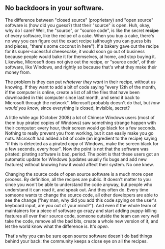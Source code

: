 

<div id="corps">

<h2>No backdoors in your software.</h2>

The difference between "closed source" (proprietary) and "open 
source" software is (how did you guess?) that their "source" is open. 
Huh, okay, why do I care? Well, the "source", or "source code", is like 
the secret <b>recipe</b> of every software, like the recipe of a cake. 
When you buy a cake, there's no way you can figure out the exact recipe 
(although you can guess bits and pieces, "there's some coconut in 
here"). If a bakery gave out the recipe for its super-sucessful 
cheesecake, it would soon go out of business because people would bake 
it for themselves, at home, and stop buying it. Likewise, Microsoft does 
not give out the recipe, or "source code", of their software, like 
Windows, and rightly so because that's what they make their money 
from.

The problem is they can put <i>whatever they want</i> in their 
recipe, without us knowing. If they want to add a bit of code saying 
"every 12th of the month, if the computer is online, create a list of 
all the files that have been downloaded in this computer since last 
month, and send it back to Microsoft through the network". Microsoft 
probably doesn't do that, but <i>how would you know</i>, since 
everything is closed, invisible, secret?

A little while ago (October 2008) a lot of Chinese Windows users 
(most of them buy pirated copies of Windows) saw something strange 
happen with their computer: every hour, their screen would go black for 
a few seconds. Nothing to really prevent you from working, but it can 
easily make you go nuts. Microsoft had added a bit of code (an 
ingredient to the recipe) saying "if this is detected as a pirated copy 
of Windows, make the screen black for a few seconds, every hour". Now 
the point is not that the software was pirated: pirating software is 
bad, period. The point is that these users got an automatic update for 
Windows (updates usually fix bugs and add new features) without knowing 
how it would affect their system. No one knew.

Changing the source code of open source software is a much more open 
process. By definition, all the recipes are public. It doesn't matter to 
you since you won't be able to understand the code anyway, but people 
who understand it can read it, and speak out. And they often do. Every 
time someone wants to change the source code, all other developers are 
able to see the change ("hey man, why did you add this code spying on 
the user's keyboard input, are you out of your mind?"). And even if the 
whole team of maintainers for a piece of software go crazy and start 
adding puppy-killing features all over their source code, someone 
outside the team can very well take the code, remove all the bad bits, 
create a whole new version of it, and let the world know what the 
difference is. It's <i>open</i>.

That's why you can be sure open source software doesn't do bad things 
behind your back: the community keeps a close eye on all the 
recipes.

</div>


